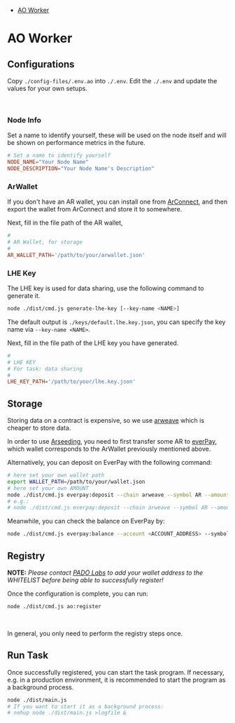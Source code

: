 - [AO Worker](#ao-worker)


# AO Worker

## Configurations

Copy `./config-files/.env.ao` into `./.env`. Edit the `./.env` and update the values for your own setups.


<br/>

### Node Info

Set a name to identify yourself, these will be used on the node itself and will be shown on performance metrics in the future.

```conf
# Set a name to identify yourself
NODE_NAME="Your Node Name"
NODE_DESCRIPTION="Your Node Name's Description"
```


### ArWallet

If you don't have an AR wallet, you can install one from [ArConnect](https://www.arconnect.io/download), and then export the wallet from ArConnect and store it to somewhere.

Next, fill in the file path of the AR wallet,

```conf
#
# AR Wallet, for storage
#
AR_WALLET_PATH='/path/to/your/arwallet.json'
```


### LHE Key

The LHE key is used for data sharing, use the following command to generate it.

```sh
node ./dist/cmd.js generate-lhe-key [--key-name <NAME>]
```

The default output is `./keys/default.lhe.key.json`, you can specify the key name via `--key-name <NAME>`.


Next, fill in the file path of the LHE key you have generated.

```conf
#
# LHE KEY
# For task: data sharing
#
LHE_KEY_PATH='/path/to/your/lhe.key.json'
```


## Storage

Storing data on a contract is expensive, so we use [arweave](https://www.arweave.org/) which is cheaper to store data.

In order to use [Arseeding](https://web3infra.dev/docs/arseeding/introduction/lightNode), you need to first transfer some AR to [everPay](https://app.everpay.io/), which wallet corresponds to the ArWallet previously mentioned above.

Alternatively, you can deposit on EverPay with the following command:

```sh
# here set your own wallet path
export WALLET_PATH=/path/to/your/wallet.json
# here set your own AMOUNT
node ./dist/cmd.js everpay:deposit --chain arweave --symbol AR --amount <AMOUNT>
# e.g.:
# node ./dist/cmd.js everpay:deposit --chain arweave --symbol AR --amount 0.00001
```

Meanwhile, you can check the balance on EverPay by:

```sh
node ./dist/cmd.js everpay:balance --account <ACCOUNT_ADDRESS> --symbol AR
```


## Registry

**NOTE:** *Please contact [PADO Labs](https://discord.gg/YxJftNRxhh) to add your wallet address to the WHITELIST before being able to successfully register!*

Once the configuration is complete, you can run:

```sh
node ./dist/cmd.js ao:register
```

<br/>

In general, you only need to perform the registry steps once.


## Run Task

Once successfully registered, you can start the task program. If necessary, e.g. in a production environment, it is recommended to start the program as a background process.


```sh
node ./dist/main.js
# If you want to start it as a background process:
# nohup node ./dist/main.js >logfile &
```
